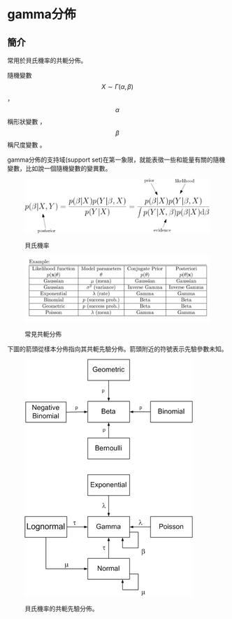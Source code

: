 # gamma分佈

## 簡介

常用於貝氏機率的共軛分佈。

隨機變數$$X \sim \Gamma(\alpha, \beta)$$ ，$$\alpha$$稱形狀變數 ，$$\beta$$稱尺度變數 。

gamma分佈的支持域(support set)在第一象限，就能表徵一些和能量有關的隨機變數，比如說一個隨機變數的變異數。

<figure><img src="../../.gitbook/assets/image (56).png" alt="" width="563"><figcaption><p>貝氏機率</p></figcaption></figure>

<figure><img src="../../.gitbook/assets/image (57).png" alt=""><figcaption><p>常見共軛分佈</p></figcaption></figure>

下圖的箭頭從樣本分佈指向其共軛先驗分佈。箭頭附近的符號表示先驗參數未知。

<figure><img src="../../.gitbook/assets/image (55).png" alt=""><figcaption><p>貝氏機率的共軛先驗分佈。</p></figcaption></figure>

